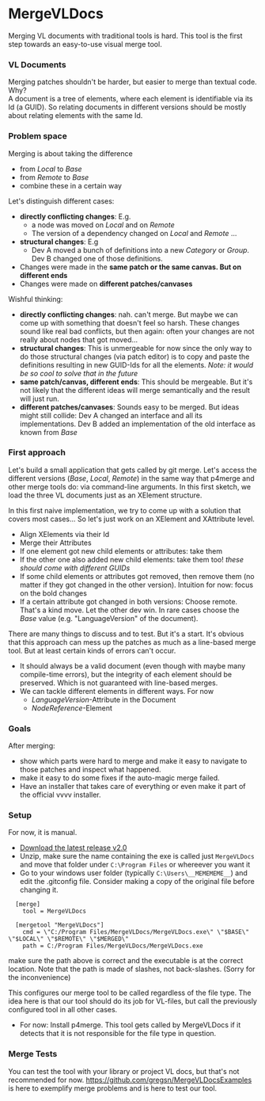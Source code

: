 # MergeVLDocs
Merging VL documents with traditional tools is hard. 
This tool is the first step towards an easy-to-use visual merge tool.
  
### VL Documents
Merging patches shouldn't be harder, but easier to merge than textual code.
Why?  
A document is a tree of elements, where each element is identifiable via its Id (a GUID). So relating documents in different versions should be mostly about relating elements with the same Id.

### Problem space
Merging is about taking the difference 
 * from *Local* to *Base* 
 * from *Remote* to *Base*
 * combine these in a certain way

Let's distinguish different cases:
 * **directly conflicting changes**: E.g. 
   * a node was moved on *Local* and on *Remote*
   * The version of a dependency changed on *Local* and *Remote* ...
 * **structural changes**: E.g
   * Dev A moved a bunch of definitions into a new *Category* or *Group*. Dev B changed one of those definitions. 
 * Changes were made in the **same patch or the same canvas. But on different ends**
 * Changes were made on **different patches/canvases**
 
Wishful thinking:
 * **directly conflicting changes**: nah. can't merge. But maybe we can come up with something that doesn't feel so harsh. These changes sound like real bad conflicts, but then again: often your changes are not really about nodes that got moved...
 * **structural changes**: This is unmergeable for now since the only way to do those structural changes (via patch editor) is to copy and paste the definitions resulting in new GUID-Ids for all the elements. 
   *Note: it would be so cool to solve that in the future*
 * **same patch/canvas, different ends**: This should be mergeable. But it's not likely that the different ideas will merge semantically and the result will just run.
 * **different patches/canvases**: Sounds easy to be merged. But ideas might still collide: Dev A changed an interface and all its implementations. Dev B added an implementation of the old interface as known from *Base*

### First approach
Let's build a small application that gets called by git merge. Let's access the different versions (*Base*, *Local*, *Remote*) in the same way that p4merge and other merge tools do: via command-line arguments.
In this first sketch, we load the three VL documents just as an XElement structure. 

In this first naive implementation, we try to come up with a solution that covers most cases...
So let's just work on an XElement and XAttribute level.

* Align XElements via their Id 
* Merge their Attributes
* If one element got new child elements or attributes: take them
* If the other one also added new child elements: take them too! *these should come with different GUIDs*
* If some child elements or attributes got removed, then remove them (no matter if they got changed in the other version). Intuition for now: focus on the bold changes
* If a certain attribute got changed in both versions: Choose remote. That's a kind move. Let the other dev win. In rare cases choose the *Base* value (e.g. "LanguageVersion" of the document). 

There are many things to discuss and to test. But it's a start.
It's obvious that this approach can mess up the patches as much as a line-based merge tool. But at least certain kinds of errors can't occur. 
 * It should always be a valid document (even though with maybe many compile-time errors), but the integrity of each element should be preserved. Which is not guaranteed with line-based merges.
 * We can tackle different elements in different ways. For now 
   * *LanguageVersion*-Attribute in the Document
   * *NodeReference*-Element

### Goals
After merging: 
 * show which parts were hard to merge and make it easy to navigate to those patches and inspect what happened.
 * make it easy to do some fixes if the auto-magic merge failed.
 * Have an installer that takes care of everything or even make it part of the official vvvv installer.

### Setup
For now, it is manual.

* [Download the latest release v2.0](https://github.com/gregsn/MergeVLDocs/releases/download/v2.0/MergeVLDocs.zip)
* Unzip, make sure the name containing the exe is called just `MergeVLDocs` and move that folder under `C:\Program Files` or whereever you want it
* Go to your windows user folder (typically `C:\Users\__MEMEMEME__`) and edit the .gitconfig file. Consider making a copy of the original file before changing it.
```
  [merge]
    tool = MergeVLDocs
```
```
  [mergetool "MergeVLDocs"]
    cmd = \"C:/Program Files/MergeVLDocs/MergeVLDocs.exe\" \"$BASE\" \"$LOCAL\" \"$REMOTE\" \"$MERGED\"
    path = C:/Program Files/MergeVLDocs/MergeVLDocs.exe
```
make sure the path above is correct and the executable is at the correct location.
Note that the path is made of slashes, not back-slashes. (Sorry for the inconvenience)

This configures our merge tool to be called regardless of the file type. The idea here is that our tool should do its job for VL-files, but call the previously configured tool in all other cases.
* For now: Install p4merge. This tool gets called by MergeVLDocs if it detects that it is not responsible for the file type in question. 

### Merge Tests
You can test the tool with your library or project VL docs, but that's not recommended for now.
https://github.com/gregsn/MergeVLDocsExamples is here to exemplify merge problems and is here to test our tool.
